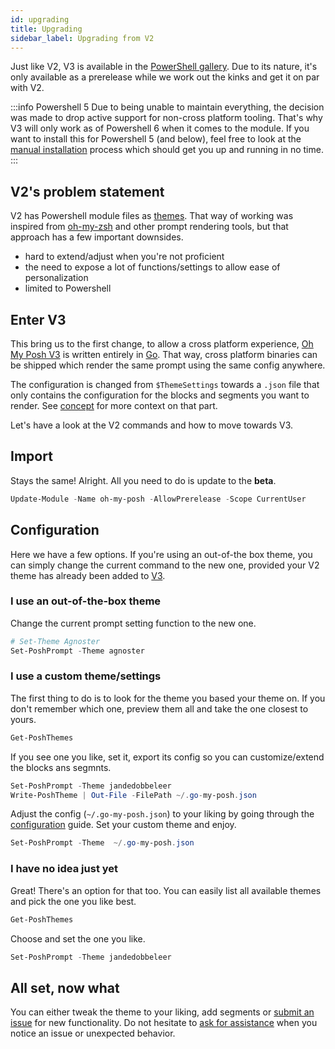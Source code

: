 ```yaml
---
id: upgrading
title: Upgrading
sidebar_label: Upgrading from V2
---
```


Just like V2, V3 is available in the [PowerShell gallery][psgallery]. Due to its nature, it's only
available as a prerelease while we work out the kinks and get it on par with V2.

:::info Powershell 5
Due to being unable to maintain everything, the decision was made to drop active support for non-cross platform
tooling. That's why V3 will only work as of Powershell 6 when it comes to the module.
If you want to install this for Powershell 5 (and below), feel free to look at the [manual installation][manual] process
which should get you up and running in no time.
:::

## V2's problem statement

V2 has Powershell module files as [themes][themesv2]. That way of working was inspired from [oh-my-zsh][omz] and other
prompt rendering tools, but that approach has a few important downsides.

- hard to extend/adjust when you're not proficient
- the need to expose a lot of functions/settings to allow ease of personalization
- limited to Powershell

## Enter V3

This bring us to the first change, to allow a cross platform experience, [Oh My Posh V3][v3] is written entirely in [Go][golang].
That way, cross platform binaries can be shipped which render the same prompt using the same config anywhere.

The configuration is changed from `$ThemeSettings` towards a `.json` file that only contains the configuration for the
blocks and segments you want to render. See [concept][introduction] for more context on that part.

Let's have a look at the V2 commands and how to move towards V3.

## Import

Stays the same! Alright. All you need to do is update to the **beta**.

```powershell
Update-Module -Name oh-my-posh -AllowPrerelease -Scope CurrentUser
```

## Configuration

Here we have a few options. If you're using an out-of-the box theme, you can simply change the current command to the
new one, provided your V2 theme has already been added to [V3][themesv3].

### I use an out-of-the-box theme

Change the current prompt setting function to the new one.

```powershell
# Set-Theme Agnoster
Set-PoshPrompt -Theme agnoster
```

### I use a custom theme/settings

The first thing to do is to look for the theme you based your theme on.
If you don't remember which one, preview them all and take the one closest to yours.

```powershell
Get-PoshThemes
```

If you see one you like, set it, export its config so you can customize/extend the blocks ans segmnts.

```powershell
Set-PoshPrompt -Theme jandedobbeleer
Write-PoshTheme | Out-File -FilePath ~/.go-my-posh.json
```

Adjust the config (`~/.go-my-posh.json`) to your liking by going through the [configuration][configuration] guide.
Set your custom theme and enjoy.

```powershell
Set-PoshPrompt -Theme  ~/.go-my-posh.json
```

### I have no idea just yet

Great! There's an option for that too. You can easily list all available themes and pick the one you like best.

```powershell
Get-PoshThemes
```

Choose and set the one you like.

```powershell
Set-PoshPrompt -Theme jandedobbeleer
```

## All set, now what

You can either tweak the theme to your liking, add segments or [submit an issue][issues] for new functionality.
Do not hesitate to [ask for assistance][issues] when you notice an issue or unexpected behavior.

[manual]: /docs/installation
[psgallery]: https://www.powershellgallery.com/packages/oh-my-posh
[themesv2]: https://github.com/JanDeDobbeleer/oh-my-posh/tree/master/Themes
[omz]: https://github.com/ohmyzsh/ohmyzsh
[golang]: https://golang.org/
[introduction]: /docs/#concept
[v3]: https://github.com/JanDeDobbeleer/oh-my-posh3/
[themesv3]: https://github.com/JanDeDobbeleer/oh-my-posh3/tree/main/themes
[configuration]: /docs/configure
[issues]: https://github.com/JanDeDobbeleer/oh-my-posh3/issues/new
